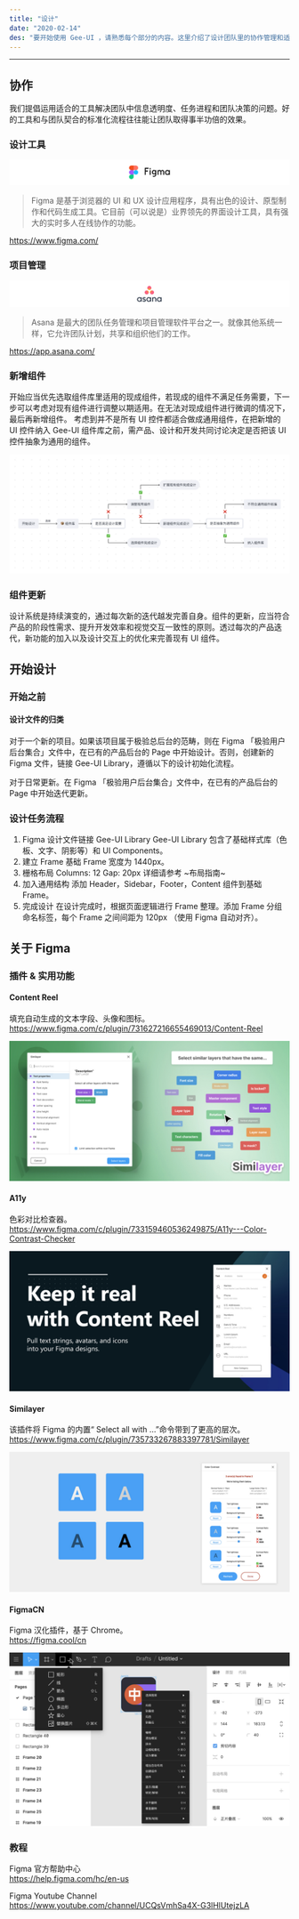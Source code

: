 ```yaml
---
title: "设计"
date: "2020-02-14"
des: "要开始使用 Gee-UI ，请熟悉每个部分的内容。这里介绍了设计团队里的协作管理和适用于产品设计任务的标准流程。"
---
```


---

## 协作

我们提倡运用适合的工具解决团队中信息透明度、任务进程和团队决策的问题。好的工具和与团队契合的标准化流程往往能让团队取得事半功倍的效果。

### 设计工具

![design-1](./design-1.jpg)

> Figma 是基于浏览器的 UI 和 UX 设计应用程序，具有出色的设计、原型制作和代码生成工具。它目前（可以说是）业界领先的界面设计工具，具有强大的实时多人在线协作的功能。

https://www.figma.com/

### 项目管理

![design-2](./design-2.jpg)

> Asana 是最大的团队任务管理和项目管理软件平台之一。就像其他系统一样，它允许团队计划，共享和组织他们的工作。

https://app.asana.com/

### 新增组件

开始应当优先选取组件库里适用的现成组件，若现成的组件不满足任务需要，下一步可以考虑对现有组件进行调整以期适用。在无法对现成组件进行微调的情况下，最后再新增组件。
考虑到并不是所有 UI 控件都适合做成通用组件，在把新增的 UI 控件纳入 Gee-UI 组件库之前，需产品、设计和开发共同讨论决定是否把该 UI 控件抽象为通用的组件。

![design-3](./design-3.jpg)

### 组件更新

设计系统是持续演变的，通过每次新的迭代越发完善自身。组件的更新，应当符合产品的阶段性需求、提升开发效率和视觉交互一致性的原则。透过每次的产品迭代，新功能的加入以及设计交互上的优化来完善现有 UI 组件。

## 开始设计

### 开始之前

#### 设计文件的归类

对于一个新的项目。如果该项目属于极验总后台的范畴，则在 Figma 「极验用户后台集合」文件中，在已有的产品后台的 Page 中开始设计。否则，创建新的 Figma 文件，链接 Gee-UI Library，遵循以下的设计初始化流程。

对于日常更新。在 Figma 「极验用户后台集合」文件中，在已有的产品后台的 Page 中开始迭代更新。

### 设计任务流程

1. Figma 设计文件链接 Gee-UI Library
   Gee-UI Library 包含了基础样式库（色板、文字、阴影等）和 UI Components。
2. 建立 Frame
   基础 Frame 宽度为 1440px。
3. 栅格布局
   Columns: 12
   Gap: 20px
   详细请参考 ~布局指南~
4. 加入通用结构
   添加 Header，Sidebar，Footer，Content 组件到基础 Frame。
5. 完成设计
   在设计完成时，根据页面逻辑进行 Frame 整理。添加 Frame 分组命名标签，每个 Frame 之间间距为 120px （使用 Figma 自动对齐）。

## 关于 Figma

### 插件 & 实用功能

#### Content Reel

填充自动生成的文本字段、头像和图标。<br>
https://www.figma.com/c/plugin/731627216655469013/Content-Reel

![design-4](./design-4.jpg)

#### A11y

色彩对比检查器。 <br>
https://www.figma.com/c/plugin/733159460536249875/A11y---Color-Contrast-Checker

![design-5](./design-5.jpg)

#### Similayer

该插件将 Figma 的内置“ Select all with …”命令带到了更高的层次。<br>
https://www.figma.com/c/plugin/735733267883397781/Similayer

![design-6](./design-6.jpg)

#### FigmaCN

Figma 汉化插件，基于 Chrome。<br>
https://figma.cool/cn

![design-7](./design-7.jpg)

### 教程

Figma 官方帮助中心<br>
https://help.figma.com/hc/en-us

Figma Youtube Channel<br>
https://www.youtube.com/channel/UCQsVmhSa4X-G3lHlUtejzLA
